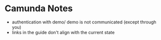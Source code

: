 # Camunda Notes 

- authentication with demo/ demo is not communicated (except through you)
- links in the guide don't align with the current state 
